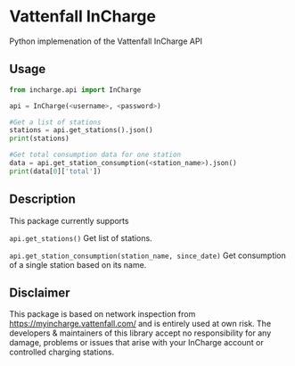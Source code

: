 # Vattenfall InCharge
Python implemenation of the Vattenfall InCharge API

## Usage

```python
from incharge.api import InCharge

api = InCharge(<username>, <password>)

#Get a list of stations
stations = api.get_stations().json()
print(stations)

#Get total consumption data for one station 
data = api.get_station_consumption(<station_name>).json()
print(data[0]['total'])
```
## Description
This package currently supports

`api.get_stations()` Get list of stations.

`api.get_station_consumption(station_name, since_date)` Get consumption of a single station based on its name.

## Disclaimer

This package is based on network inspection from https://myincharge.vattenfall.com/ and is entirely used at own risk.
The developers & maintainers of this library accept no responsibility for any damage, problems or issues that arise with your InCharge account or controlled charging stations.